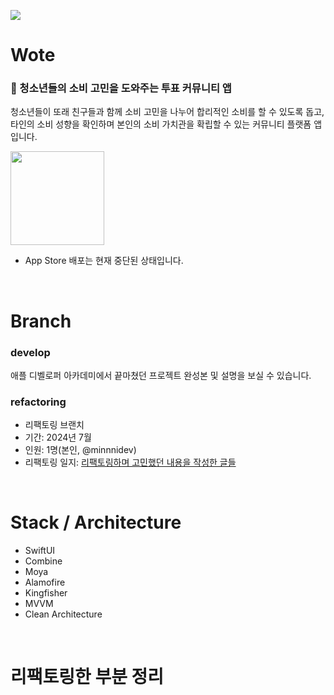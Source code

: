 ![](https://velog.velcdn.com/images/snack/post/1289cfaa-174a-4aa0-9050-ff8d86fa9c86/image.jpg)
# Wote

### 📱 청소년들의 소비 고민을 도와주는 투표 커뮤니티 앱
청소년들이 또래 친구들과 함께 소비 고민을 나누어 합리적인 소비를 할 수 있도록 돕고, 타인의 소비 성향을 확인하며 본인의 소비 가치관을 확립할 수 있는 커뮤니티 플랫폼 앱입니다.

<a href="https://apps.apple.com/kr/app/wote/id6470252868">
  <img src="https://velog.velcdn.com/images/snack/post/94ad7dd8-81cb-4b05-8ad8-31a8d579d23e/image.png"width="150"/>
</a>

- App Store 배포는 현재 중단된 상태입니다.

</br>


# Branch
### develop
애플 디벨로퍼 아카데미에서 끝마쳤던 프로젝트 완성본 및 설명을 보실 수 있습니다.

### refactoring
- 리팩토링 브랜치
- 기간: 2024년 7월
- 인원: 1명(본인, @minnnidev)
- 리팩토링 일지: [리팩토링하며 고민했던 내용을 작성한 글들](https://velog.io/@minnnidev/SwiftUI-%ED%8C%80-%ED%94%84%EB%A1%9C%EC%A0%9D%ED%8A%B8-%ED%98%BC%EC%9E%90-%EB%A6%AC%ED%8C%A9%ED%86%A0%EB%A7%81%ED%95%98%EA%B8%B0-12-%ED%9A%8C%EA%B3%A0)

</br>

# Stack / Architecture
- SwiftUI
- Combine
- Moya
- Alamofire
- Kingfisher
- MVVM
- Clean Architecture

</br>

# 리팩토링한 부분 정리
